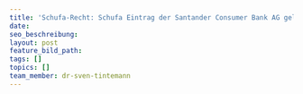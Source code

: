 ```yaml
---
title: 'Schufa-Recht: Schufa Eintrag der Santander Consumer Bank AG gelöscht'
date:
seo_beschreibung:
layout: post
feature_bild_path:
tags: []
topics: []
team_member: dr-sven-tintemann
---
```

